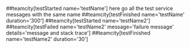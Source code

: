 ##teamcity[testStarted name='testName']
here go all the test service messages with the same name
##teamcity[testFinished name='testName' duration='300']
##teamcity[testStarted name='testName2']
##teamcity[testFailed name='testName2' message='failure message' details='message and stack trace']
##teamcity[testFinished name='testName2' duration='30']